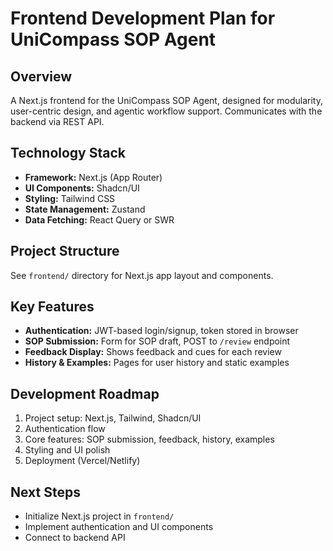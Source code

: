# Frontend Development Plan for UniCompass SOP Agent

## Overview
A Next.js frontend for the UniCompass SOP Agent, designed for modularity, user-centric design, and agentic workflow support. Communicates with the backend via REST API.

## Technology Stack
- **Framework:** Next.js (App Router)
- **UI Components:** Shadcn/UI
- **Styling:** Tailwind CSS
- **State Management:** Zustand
- **Data Fetching:** React Query or SWR

## Project Structure
See `frontend/` directory for Next.js app layout and components.

## Key Features
- **Authentication:** JWT-based login/signup, token stored in browser
- **SOP Submission:** Form for SOP draft, POST to `/review` endpoint
- **Feedback Display:** Shows feedback and cues for each review
- **History & Examples:** Pages for user history and static examples

## Development Roadmap
1. Project setup: Next.js, Tailwind, Shadcn/UI
2. Authentication flow
3. Core features: SOP submission, feedback, history, examples
4. Styling and UI polish
5. Deployment (Vercel/Netlify)

## Next Steps
- Initialize Next.js project in `frontend/`
- Implement authentication and UI components
- Connect to backend API
